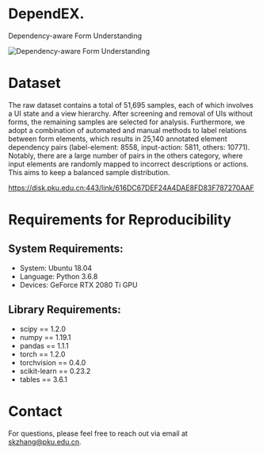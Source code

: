 # DependEX.
Dependency-aware Form Understanding

![Dependency-aware Form Understanding](https://github.com/skzhangPKU/DependEX/blob/master/frame/frame.png)

# Dataset
The raw dataset contains a total of 51,695 samples, each of which involves a UI state and a view hierarchy. After screening and removal of UIs without forms, the remaining samples are selected for analysis. Furthermore, we adopt a combination of automated and manual methods to label relations between form elements, which results in 25,140 annotated element dependency pairs (label-element: 8558, input-action: 5811, others: 10771). Notably, there are a large number of pairs in the others category, where input elements are randomly mapped to incorrect descriptions or actions. This aims to keep a balanced sample  distribution.

https://disk.pku.edu.cn:443/link/616DC67DEF24A4DAE8FD83F787270AAF

# Requirements for Reproducibility

## System Requirements:
- System: Ubuntu 18.04
- Language: Python 3.6.8
- Devices: GeForce RTX 2080 Ti GPU

## Library Requirements:

- scipy == 1.2.0
- numpy == 1.19.1
- pandas == 1.1.1
- torch == 1.2.0
- torchvision == 0.4.0
- scikit-learn == 0.23.2
- tables == 3.6.1

# Contact
For questions, please feel free to reach out via email at skzhang@pku.edu.cn.

